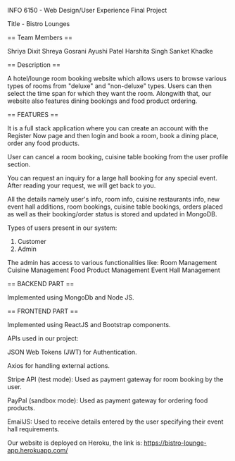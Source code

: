 INFO 6150 - Web Design/User Experience Final Project

Title - Bistro Lounges

== Team Members ==

Shriya Dixit
Shreya Gosrani
Ayushi Patel
Harshita Singh
Sanket Khadke

== Description == 

A hotel/lounge room booking website which allows users to
browse various types of rooms from "deluxe" and "non-deluxe"
types. Users can then select the time span for which they want
the room. Alongwith that, our website also features dining 
bookings and food product ordering.

== FEATURES ==

It is a full stack application where you can create an account with the
Register Now page and then login and book a room, book a dining place,
order any food products.

User can cancel a room booking, cuisine table booking from the user profile
section.

You can request an inquiry for a large hall booking for any special
event. After reading your request, we will get back to you.

All the details namely user's info, room info, cuisine restaurants info,
new event hall additions, room bookings, cuisine table bookings,
orders placed as well as their booking/order status is stored and updated
in MongoDB.

Types of users present in our system:
1) Customer
2) Admin

The admin has access to various functionalities like:
Room Management
Cuisine Management
Food Product Management
Event Hall Management


== BACKEND PART ==

Implemented using MongoDb and Node JS.

== FRONTEND PART ==

Implemented using ReactJS and Bootstrap components.

APIs used in our project:

JSON Web Tokens (JWT) for Authentication.

Axios for handling external actions.

Stripe API (test mode):
Used as payment gateway for room booking by the user.

PayPal (sandbox mode):
Used as payment gateway for ordering food products.

EmailJS:
Used to receive details entered by the user specifying
their event hall requirements.

Our website is deployed on Heroku, the link is:
https://bistro-lounge-app.herokuapp.com/